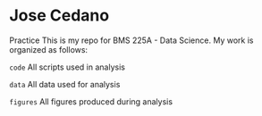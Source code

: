 # Jose Cedano
 Practice
This is my repo for BMS 225A - Data Science. My work is organized as follows:

`code` All scripts used in analysis

`data` All data used for analysis

`figures` All figures produced during analysis
